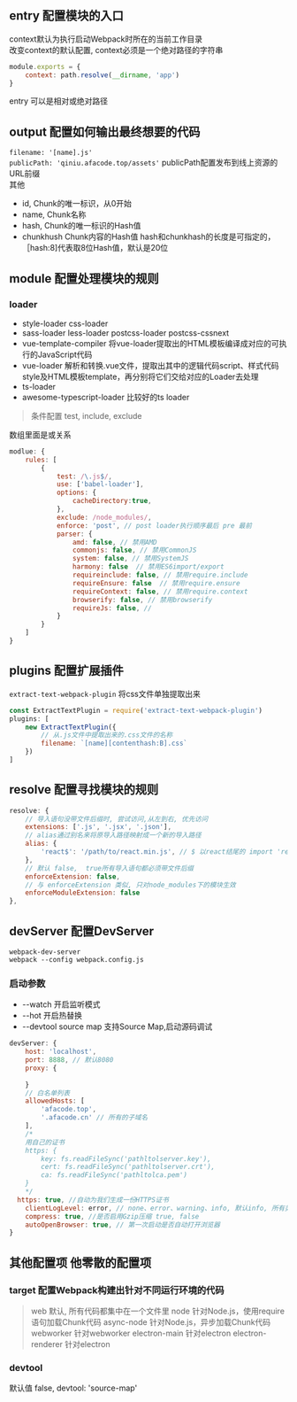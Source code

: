 ## entry 配置模块的入口
context默认为执行启动Webpack时所在的当前工作目录<br>
改变context的默认配置, context必须是一个绝对路径的字符串<br>
```js
module.exports = {
	context: path.resolve(__dirname, 'app')
}
```
entry 可以是相对或绝对路径<br>



## output 配置如何输出最终想要的代码
` filename: '[name].js' ` <br>
` publicPath: 'qiniu.afacode.top/assets' `
publicPath配置发布到线上资源的URL前缀 <br>
其他
* id, Chunk的唯一标识，从0开始
* name, Chunk名称
* hash, Chunk的唯一标识的Hash值
* chunkhush Chunk内容的Hash值
hash和chunkhash的长度是可指定的，［hash:8]代表取8位Hash值，默认是20位




## module 配置处理模块的规则
### loader
* style-loader css-loader
* sass-loader less-loader postcss-loader postcss-cssnext
* vue-template-compiler 将vue-loader提取出的HTML模板编译成对应的可执行的JavaScript代码
* vue-loader 解析和转换.vue文件，提取出其中的逻辑代码script、样式代码style及HTML模板template，再分别将它们交给对应的Loader去处理
* ts-loader
* awesome-typescript-loader 比较好的ts loader

> 条件配置 test, include, exclude

数组里面是或关系
```js
modlue: {
	rules: [
		{
			test: /\.js$/,
			use: ['babel-loader'],
			options: {
				cacheDirectory:true,
			},
			exclude: /node_modules/,
			enforce: 'post', // post loader执行顺序最后 pre 最前
			parser: {
				amd: false, // 禁用AMD
				commonjs: false, // 禁用CommonJS
				system: false, // 禁用SystemJS
				harmony: false  // 禁用ES6import/export 
				requireinclude: false, // 禁用require.include
				requireEnsure: false  // 禁用require.ensure
				requireContext: false, // 禁用require.context
				browserify: false, // 禁用browserify
				requireJs: false, // 
			}
		}
	]
}
```

## plugins 配置扩展插件
` extract-text-webpack-plugin ` 将css文件单独提取出来 <br>
```js
const ExtractTextPlugin = require('extract-text-webpack-plugin')
plugins: [
	new ExtractTextPlugin({
		// 从.js文件中提取出来的.css文件的名称 
		filename: `[name][contenthash:B].css`
	})
]
```

## resolve 配置寻找模块的规则
```js
resolve: {
	// 导入语句没带文件后缀时, 尝试访问,从左到右, 优先访问
	extensions: ['.js', '.jsx', '.json'],
	// alias通过别名来将原导入路径映射成一个新的导入路径
	alias: { 
		'react$': '/path/to/react.min.js', // $ 以react结尾的 import 'react' =  import '/path/to/react.min.js' 
	},
	// 默认 false,  true所有导入语句都必须带文件后缀
	enforceExtension: false,
	// 与 enforceExtension 类似, 只对node_modules下的模块生效
	enforceModuleExtension: false
},
```

## devServer 配置DevServer
` webpack-dev-server ` <br>
` webpack --config webpack.config.js ` <br>
### 启动参数
* --watch 开启监听模式
* --hot 开启热替换
* --devtool source map  支持Source Map,启动源码调试 
```js
devServer: {
	host: 'localhost',
	port: 8888, // 默认8080
	proxy: {
		
	}
	// 白名单列表
	allowedHosts: [
		'afacode.top',
		'.afacode.cn' // 所有的子域名
	],
	/*
	用自己的证书
	https: {
		key: fs.readFileSync('pathltolserver.key'), 
		cert: fs.readFileSync('pathltolserver.crt'), 
		ca: fs.readFileSync('pathltolca.pem')
	}
	*/
  https: true, //自动为我们生成一份HTTPS证书
	clientLogLevel: error, // none、error、warning、info, 默认info, 所有类型, none, 不输出任何日志
	compress: true, //是否启用Gzip压缩 true, false
	autoOpenBrowser: true, // 第一次启动是否自动打开浏览器
}
```


## 其他配置项 他零散的配置项
### target 配置Webpack构建出针对不同运行环境的代码
> web               默认, 所有代码都集中在一个文件里
> node	            针对Node.js，使用require语句加载Chunk代码 
> async-node        针对Node.js，异步加载Chunk代码 
> webworker         针对webworker
> electron-main     针对electron
> electron-renderer 针对electron
### devtool
默认值 false, 
devtool: 'source-map'

